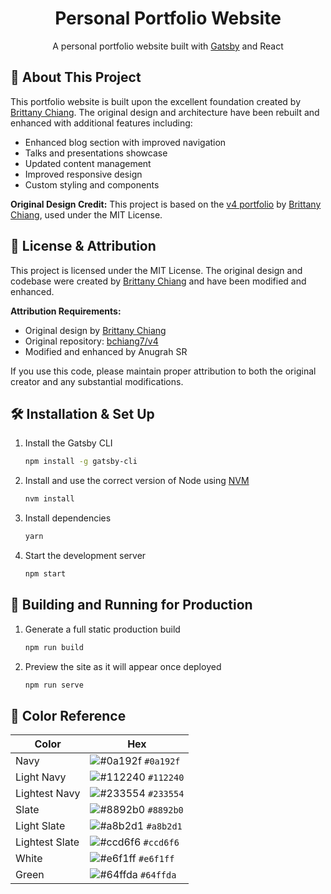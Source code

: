 <h1 align="center">
  Personal Portfolio Website
</h1>
<p align="center">
  A personal portfolio website built with <a href="https://www.gatsbyjs.org/" target="_blank">Gatsby</a> and React
</p>

## 📝 About This Project

This portfolio website is built upon the excellent foundation created by [Brittany Chiang](https://brittanychiang.com). The original design and architecture have been rebuilt and enhanced with additional features including:

- Enhanced blog section with improved navigation
- Talks and presentations showcase
- Updated content management
- Improved responsive design
- Custom styling and components

**Original Design Credit:** This project is based on the [v4 portfolio](https://github.com/bchiang7/v4) by [Brittany Chiang](https://brittanychiang.com), used under the MIT License.

## 📄 License & Attribution

This project is licensed under the MIT License. The original design and codebase were created by [Brittany Chiang](https://brittanychiang.com) and have been modified and enhanced.

**Attribution Requirements:**
- Original design by [Brittany Chiang](https://brittanychiang.com)
- Original repository: [bchiang7/v4](https://github.com/bchiang7/v4)
- Modified and enhanced by Anugrah SR

If you use this code, please maintain proper attribution to both the original creator and any substantial modifications.

## 🛠 Installation & Set Up

1. Install the Gatsby CLI

   ```sh
   npm install -g gatsby-cli
   ```

2. Install and use the correct version of Node using [NVM](https://github.com/nvm-sh/nvm)

   ```sh
   nvm install
   ```

3. Install dependencies

   ```sh
   yarn
   ```

4. Start the development server

   ```sh
   npm start
   ```

## 🚀 Building and Running for Production

1. Generate a full static production build

   ```sh
   npm run build
   ```

1. Preview the site as it will appear once deployed

   ```sh
   npm run serve
   ```

## 🎨 Color Reference

| Color          | Hex                                                                |
| -------------- | ------------------------------------------------------------------ |
| Navy           | ![#0a192f](https://via.placeholder.com/10/0a192f?text=+) `#0a192f` |
| Light Navy     | ![#112240](https://via.placeholder.com/10/0a192f?text=+) `#112240` |
| Lightest Navy  | ![#233554](https://via.placeholder.com/10/303C55?text=+) `#233554` |
| Slate          | ![#8892b0](https://via.placeholder.com/10/8892b0?text=+) `#8892b0` |
| Light Slate    | ![#a8b2d1](https://via.placeholder.com/10/a8b2d1?text=+) `#a8b2d1` |
| Lightest Slate | ![#ccd6f6](https://via.placeholder.com/10/ccd6f6?text=+) `#ccd6f6` |
| White          | ![#e6f1ff](https://via.placeholder.com/10/e6f1ff?text=+) `#e6f1ff` |
| Green          | ![#64ffda](https://via.placeholder.com/10/64ffda?text=+) `#64ffda` |

